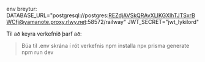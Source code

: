 env breytur:
DATABASE_URL="postgresql://postgres:REZdjAVSkQRAvXLIKGXlhTJTSxrBWCfj@yamanote.proxy.rlwy.net:58572/railway"
JWT_SECRET="jwt_lykilord"

Til að keyra verkefnið þarf að:
>Búa til .env skrána í rót verkefnis
>npm installa
>npx prisma generate
>npm run dev 

